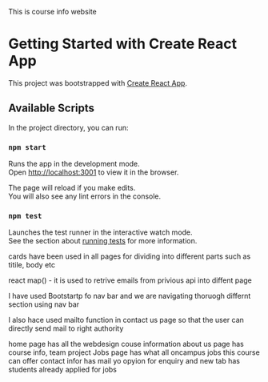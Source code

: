 This is course info website 

# Getting Started with Create React App

This project was bootstrapped with [Create React App](https://github.com/facebook/create-react-app).

## Available Scripts

In the project directory, you can run:

### `npm start`

Runs the app in the development mode.\
Open [http://localhost:3001](http://localhost:3001) to view it in the browser.

The page will reload if you make edits.\
You will also see any lint errors in the console.

### `npm test`

Launches the test runner in the interactive watch mode.\
See the section about [running tests](https://facebook.github.io/create-react-app/docs/running-tests) for more information.

cards have been used in all pages for dividing into different parts such as titile, body etc

react map() - it is used to retrive emails from privious api into diffent page 

I have used Bootstartp fo nav bar and we are navigating thoruogh differnt section using nav bar 

I also hace used mailto function in contact us page so that the user can directly send mail to right authority

home page has all the webdesign couse information 
about us page has course info, team project
Jobs page has what all oncampus jobs this course can offer 
contact infor has mail yo opyion for enquiry 
and new tab has students already applied for jobs 




